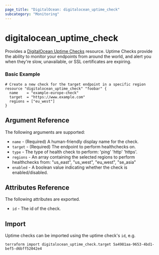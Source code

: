 ```yaml
---
page_title: "DigitalOcean: digitalocean_uptime_check"
subcategory: "Monitoring"
---
```


# digitalocean_uptime_check

Provides a [DigitalOcean Uptime Checks](https://docs.digitalocean.com/reference/api/digitalocean/#tag/Uptime)
resource. Uptime Checks provide the ability to monitor your endpoints from around the world, and alert you when they're slow, unavailable, or SSL certificates are expiring.


### Basic Example

```hcl
# Create a new check for the target endpoint in a specific region
resource "digitalocean_uptime_check" "foobar" {
  name    = "example-europe-check"
  target  = "https://www.example.com"
  regions = ["eu_west"]
}
```

## Argument Reference

The following arguments are supported:

* `name` - (Required) A human-friendly display name for the check.
* `target` - (Required) The endpoint to perform healthchecks on.
* `type` - The type of health check to perform: 'ping' 'http' 'https'.
* `regions` - An array containing the selected regions to perform healthchecks from: "us_east", "us_west", "eu_west", "se_asia"
* `enabled` - A boolean value indicating whether the check is enabled/disabled.

## Attributes Reference

The following attributes are exported.

* `id` - The id of the check.

## Import

Uptime checks can be imported using the uptime check's `id`, e.g.

```shell
terraform import digitalocean_uptime_check.target 5a4981aa-9653-4bd1-bef5-d6bff52042e4
```
